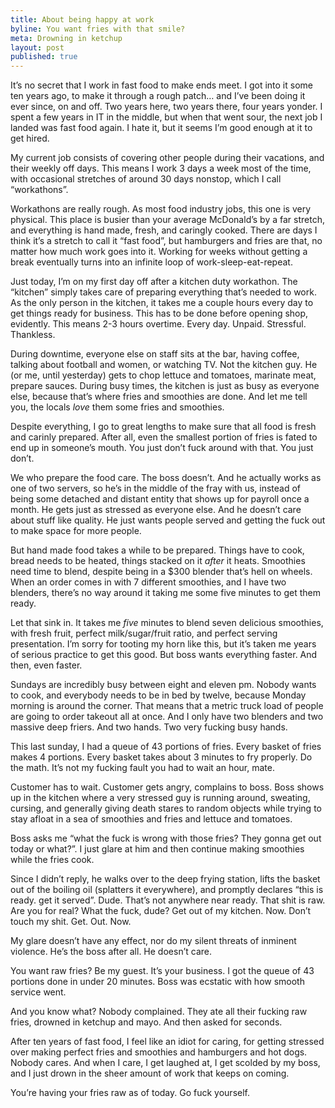 ```yaml
---
title: About being happy at work
byline: You want fries with that smile?
meta: Drowning in ketchup
layout: post
published: true
---
```

It’s no secret that I work in fast food to make ends meet. I got into it some
ten years ago, to make it through a rough patch… and I’ve been doing it ever
since, on and off. Two years here, two years there, four years yonder. I spent
a few years in IT in the middle, but when that went sour, the next job I landed
was fast food again. I hate it, but it seems I’m good enough at it to get
hired.

My current job consists of covering other people during their vacations, and
their weekly off days. This means I work 3 days a week most of the time, with
occasional stretches of around 30 days nonstop, which I call “workathons”.

Workathons are really rough. As most food industry jobs, this one is very
physical. This place is busier than your average McDonald’s by a far stretch,
and everything is hand made, fresh, and caringly cooked. There are days I think
it’s a stretch to call it “fast food”, but hamburgers and fries are that, no
matter how much work goes into it. Working for weeks without getting a break
eventually turns into an infinite loop of work-sleep-eat-repeat.

Just today, I’m on my first day off after a kitchen duty workathon. The
“kitchen” simply takes care of preparing everything that’s needed to work. As
the only person in the kitchen, it takes me a couple hours every day to get
things ready for business. This has to be done before opening shop, evidently.
This means 2-3 hours overtime. Every day. Unpaid. Stressful. Thankless.

During downtime, everyone else on staff sits at the bar, having coffee, talking
about football and women, or watching TV. Not the kitchen guy. He (or me, until
yesterday) gets to chop lettuce and tomatoes, marinate meat, prepare sauces.
During busy times, the kitchen is just as busy as everyone else, because that’s
where fries and smoothies are done. And let me tell you, the locals *love* them
some fries and smoothies.

Despite everything, I go to great lengths to make sure that all food is fresh
and carinly prepared. After all, even the smallest portion of fries is fated to
end up in someone’s mouth. You just don’t fuck around with that. You just
don’t.

We who prepare the food care. The boss doesn’t. And he actually works as one of
two servers, so he’s in the middle of the fray with us, instead of being some
detached and distant entity that shows up for payroll once a month. He gets
just as stressed as everyone else. And he doesn’t care about stuff like
quality. He just wants people served and getting the fuck out to make space for
more people.

But hand made food takes a while to be prepared. Things have to cook, bread
needs to be heated, things stacked on it *after* it heats. Smoothies need time
to blend, despite being in a $300 blender that’s hell on wheels. When an order
comes in with 7 different smoothies, and I have two blenders, there’s no way
around it taking me some five minutes to get them ready.

Let that sink in. It takes me *five* minutes to blend seven delicious
smoothies, with fresh fruit, perfect milk/sugar/fruit ratio, and perfect
serving presentation. I’m sorry for tooting my horn like this, but it’s taken
me years of serious practice to get this good. But boss wants everything
faster. And then, even faster.

Sundays are incredibly busy between eight and eleven pm. Nobody wants to cook,
and everybody needs to be in bed by twelve, because Monday morning is around
the corner. That means that a metric truck load of people are going to order
takeout all at once. And I only have two blenders and two massive deep friers.
And two hands. Two very fucking busy hands.

This last sunday, I had a queue of 43 portions of fries. Every basket of fries
makes 4 portions. Every basket takes about 3 minutes to fry properly. Do the
math. It’s not my fucking fault you had to wait an hour, mate.

Customer has to wait. Customer gets angry, complains to boss. Boss shows up in
the kitchen where a very stressed guy is running around, sweating, cursing, and
generally giving death stares to random objects while trying to stay afloat in
a sea of smoothies and fries and lettuce and tomatoes.

Boss asks me “what the fuck is wrong with those fries? They gonna get out
today or what?”. I just glare at him and then continue making smoothies while
the fries cook.

Since I didn’t reply, he walks over to the deep frying station, lifts the
basket out of the boiling oil (splatters it everywhere), and promptly declares
“this is ready. get it served”. Dude. That’s not anywhere near ready. That shit
is raw. Are you for real? What the fuck, dude? Get out of my kitchen. Now.
Don’t touch my shit. Get. Out. Now.

My glare doesn’t have any effect, nor do my silent threats of inminent
violence. He’s the boss after all. He doesn’t care.

You want raw fries? Be my guest. It’s your business. I got the queue of 43
portions done in under 20 minutes. Boss was ecstatic with how smooth service
went.

And you know what? Nobody complained. They ate all their fucking raw fries,
drowned in ketchup and mayo. And then asked for seconds.

After ten years of fast food, I feel like an idiot for caring, for getting
stressed over making perfect fries and smoothies and hamburgers and hot dogs.
Nobody cares. And when I care, I get laughed at, I get scolded by my boss, and
I just drown in the sheer amount of work that keeps on coming.

You’re having your fries raw as of today. Go fuck yourself.
